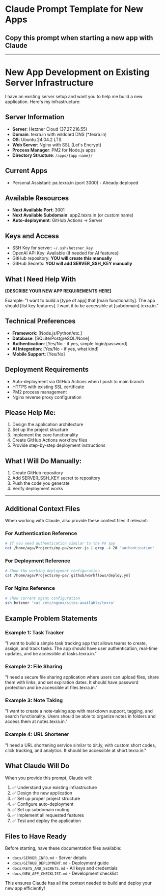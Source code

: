 # Claude Prompt Template for New Apps

## Copy this prompt when starting a new app with Claude

---

# New App Development on Existing Server Infrastructure

I have an existing server setup and want you to help me build a new application. Here's my infrastructure:

## Server Information
- **Server**: Hetzner Cloud (37.27.216.55)
- **Domain**: texra.in with wildcard DNS (*.texra.in)
- **OS**: Ubuntu 24.04.2 LTS
- **Web Server**: Nginx with SSL (Let's Encrypt)
- **Process Manager**: PM2 for Node.js apps
- **Directory Structure**: `/apps/{app-name}/`

## Current Apps
- Personal Assistant: pa.texra.in (port 3000) - Already deployed

## Available Resources
- **Next Available Port**: 3001
- **Next Available Subdomain**: app2.texra.in (or custom name)
- **Auto-deployment**: GitHub Actions → Server

## Keys and Access
- SSH Key for server: `~/.ssh/hetzner_key`
- OpenAI API Key: Available (if needed for AI features)
- GitHub repository: **YOU will create this manually**
- GitHub Secrets: **YOU will add SERVER_SSH_KEY manually**

## What I Need Help With
**[DESCRIBE YOUR NEW APP REQUIREMENTS HERE]**

Example:
"I want to build a [type of app] that [main functionality]. The app should [list key features]. I want it to be accessible at [subdomain].texra.in."

## Technical Preferences
- **Framework**: [Node.js/Python/etc.]
- **Database**: [SQLite/PostgreSQL/None]
- **Authentication**: [Yes/No - if yes, simple login/password]
- **AI Integration**: [Yes/No - if yes, what kind]
- **Mobile Support**: [Yes/No]

## Deployment Requirements
- Auto-deployment via GitHub Actions when I push to main branch
- HTTPS with existing SSL certificate
- PM2 process management
- Nginx reverse proxy configuration

## Please Help Me:
1. Design the application architecture
2. Set up the project structure
3. Implement the core functionality
4. Create GitHub Actions workflow files
5. Provide step-by-step deployment instructions

## What I Will Do Manually:
1. Create GitHub repository
2. Add SERVER_SSH_KEY secret to repository
3. Push the code you generate
4. Verify deployment works

---

## Additional Context Files

When working with Claude, also provide these context files if relevant:

### For Authentication Reference
```bash
# If you need authentication similar to the PA app
cat /home/aga/Projects/my-pa/server.js | grep -A 20 "authentication"
```

### For Deployment Reference
```bash
# Show the working deployment configuration
cat /home/aga/Projects/my-pa/.github/workflows/deploy.yml
```

### For Nginx Reference
```bash
# Show current nginx configuration
ssh hetzner 'cat /etc/nginx/sites-available/texra'
```

## Example Problem Statements

### Example 1: Task Tracker
"I want to build a simple task tracking app that allows teams to create, assign, and track tasks. The app should have user authentication, real-time updates, and be accessible at tasks.texra.in."

### Example 2: File Sharing
"I need a secure file sharing application where users can upload files, share them with links, and set expiration dates. It should have password protection and be accessible at files.texra.in."

### Example 3: Note Taking
"I want to create a note-taking app with markdown support, tagging, and search functionality. Users should be able to organize notes in folders and access them at notes.texra.in."

### Example 4: URL Shortener
"I need a URL shortening service similar to bit.ly, with custom short codes, click tracking, and analytics. It should be accessible at short.texra.in."

## What Claude Will Do

When you provide this prompt, Claude will:
1. ✅ Understand your existing infrastructure
2. ✅ Design the new application
3. ✅ Set up proper project structure
4. ✅ Configure auto-deployment
5. ✅ Set up subdomain routing
6. ✅ Implement all requested features
7. ✅ Test and deploy the application

## Files to Have Ready

Before starting, have these documentation files available:
- `docs/SERVER_INFO.md` - Server details
- `docs/GITHUB_DEPLOYMENT.md` - Deployment guide
- `docs/KEYS_AND_SECRETS.md` - All keys and credentials
- `docs/NEW_APP_CHECKLIST.md` - Development checklist

This ensures Claude has all the context needed to build and deploy your new app efficiently!